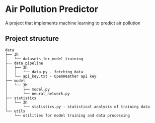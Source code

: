 # Air Pollution Predictor
A project that implements machine learning to predict air pollution

## Project structure
```
data
├── 3h
│   └── datasets_for_model_training
├── data_pipeline
│   ├── 3h
│   │   └── data.py - fetching data
│   └── api_key.txt - OpenWeather api key
├── model
│   └── 3h
│       ├── model.py
│       └── neural_network.py
├── statistics
│   └── 3h
│       └── statistics.py - statistical analysis of training data
└── utils
    └── utilities for model training and data processing
```
